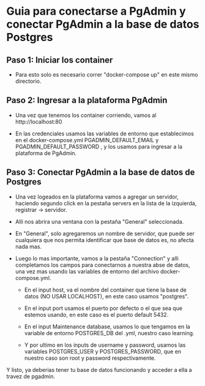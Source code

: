 # Guia para conectarse a PgAdmin y conectar PgAdmin a la base de datos Postgres

## Paso 1: Iniciar los container

- Para esto solo es necesario correr "docker-compose up" en este mismo directorio.

## Paso 2: Ingresar a la plataforma PgAdmin

- Una vez que tenemos los container corriendo, vamos al http://localhost:80

- En las credenciales usamos las variables de entorno que establecimos en el docker-compose.yml
  PGADMIN_DEFAULT_EMAIL y PGADMIN_DEFAULT_PASSWORD , y los usamos para ingresar a la plataforma
  de PgAdmin.

## Paso 3: Conectar PgAdmin a la base de datos de Postgres

- Una vez logeados en la plataforma vamos a agregar un servidor, haciendo segundo click en la
  pestaña servers en la lista de la izquierda, registrar -> servidor.

- Alli nos abrira una ventana con la pestaña "General" seleccionada.

- En "General", solo agregaremos un nombre de servidor, que puede ser cualquiera que nos permita
  identificar que base de datos es, no afecta nada mas.

- Luego lo mas importante, vamos a la pestaña "Connection" y alli completamos los campos para
  conectarnos a nuestra abse de datos, una vez mas usando las variables de entorno del archivo
  docker-compose.yml.

  - En el input host, va el nombre del container que tiene la base de datos (NO USAR LOCALHOST),
    en este caso usamos "postgres".

  - En el input port usamos el puerto por defecto o el que sea que estemos usando, en este caso es
    el puerto default 5432.

  - En el input Maintenance database, usamos lo que tengamos en la variable de entorno POSTGRES_DB
    del .yml, nuestro caso learning.

  - Y por ultimo en los inputs de username y password, usamos las variables POSTGRES_USER y
    POSTGRES_PASSWORD, que en nuestro caso son root y password respectivamente.


Y listo, ya deberias tener tu base de datos funcionando y acceder a ella a travez de pgadmin.